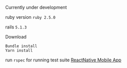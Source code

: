 Currently under development

ruby version `ruby 2.5.0`

rails `5.1.3`

Download 

    Bundle install
    Yarn install

run `rspec` for running test suite
[ReactNative Mobile App](https://github.com/fabriziobertoglio1987/surfnative)
